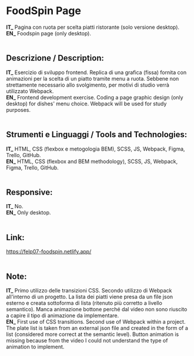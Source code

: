 # FoodSpin Page
**IT_** Pagina con ruota per scelta piatti ristorante (solo versione desktop).<br/>
**EN_** Foodspin page (only desktop).<br/>
<br/>

## Descrizione / Description:
**IT_** Esercizio di sviluppo frontend. Replica di una grafica (fissa) fornita con animazioni per la scelta di un piatto tramite menu a ruota. Sebbene non strettamente necessario allo svolgimento, per motivi di studio verrà utilizzato Webpack.<br/>
**EN_** Frontend development exercise. Coding a page graphic design (only desktop) for dishes' menu choice. Webpack will be used for study purposes.<br/>
<br/>

## Strumenti e Linguaggi / Tools and Technologies:
**IT_** HTML, CSS (flexbox e metogologia BEM), SCSS, JS, Webpack, Figma, Trello, GitHub.<br/>
**EN_** HTML, CSS (flexbox and BEM methodology), SCSS, JS, Webpack, Figma, Trello, GitHub.<br/>
<br/>

## Responsive:
**IT_** No.<br/>
**EN_** Only desktop.<br/><br/>

## Link:
https://felp07-foodspin.netlify.app/ <br/>
<br/>

## Note:
**IT_** Primo utilizzo delle transizioni CSS. Secondo utilizzo di Webpack all'interno di un progetto. La lista dei piatti viene presa da un file json esterno e creata sottoforma di lista (ritenuto più corretto a livello semantico). Manca animazione bottone perché dal video non sono riuscito a capire il tipo di animazione da implementare.<br/>
**EN_** First use of CSS transitions. Second use of Webpack within a project. The plate list is taken from an external json file and created in the form of a list (considered more correct at the semantic level). Button animation is missing because from the video I could not understand the type of animation to implement.<br/>
<br/>